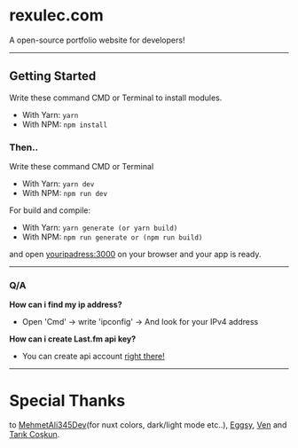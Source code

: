 # rexulec.com
A open-source portfolio website for developers!

***

## Getting Started

Write these command CMD or Terminal to install modules.
 - With Yarn: ```yarn```
 - With NPM: ```npm install```

### Then..
Write these command CMD or Terminal

 - With Yarn: ```yarn dev```
 - With NPM: ```npm run dev```

For build and compile:

 - With Yarn: ```yarn generate (or yarn build)```
 - With NPM: ```npm run generate or (npm run build)```


and open [youripadress:3000](http://youripadress:3000) on your browser and your app is ready.

***

### Q/A
**How can i find my ip address?**
- Open 'Cmd' -> write 'ipconfig' ->  And look for your IPv4 address

**How can i create Last.fm api key?**
- You can create api account [right there!](https://www.last.fm/api/account/create)

***


# Special Thanks
to [MehmetAli345Dev](https://345dev.me)(for nuxt colors, dark/light mode etc..), [Eggsy](https://github.com/eggsy), [Ven](https://ven.earth) and [Tarık Coşkun](https://github.com/tarikcoskun).
